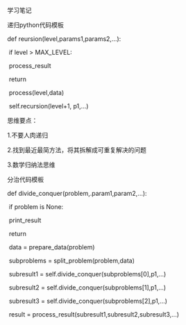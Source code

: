 学习笔记

递归python代码模板

def reursion(level,params1,params2,...):

​		if level > MAX_LEVEL:

​				process_result

​                return

​		process(level,data)

​        self.recursion(level+1, p1,...)

思维要点：

1.不要人肉递归

2.找到最近最简方法，将其拆解成可重复解决的问题

3.数学归纳法思维

分治代码模板

def divide_conquer(problem,.param1,param2,...):

​		if problem is None:

​				print_result

​				return

​		data = prepare_data(problem)

​        subproblems = split_problem(problem,data)

​		subresult1 = self.divide_conquer(subproblems[0],p1,...)

​		subresult2 = self.divide_conquer(subproblems[1],p1,...)

​		subresult3 = self.divide_conquer(subproblems[2],p1,...)

​		result = process_result(subresult1,subresult2,subresult3,...)